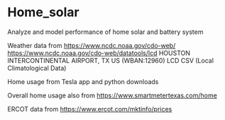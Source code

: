 # Home_solar
Analyze and model performance of home solar and battery system


Weather data from https://www.ncdc.noaa.gov/cdo-web/
https://www.ncdc.noaa.gov/cdo-web/datatools/lcd
HOUSTON INTERCONTINENTAL AIRPORT, TX US (WBAN:12960)
LCD CSV (Local Climatological Data)

Home usage from Tesla app and python downloads

Overall home usage also from https://www.smartmetertexas.com/home

ERCOT data from https://www.ercot.com/mktinfo/prices


